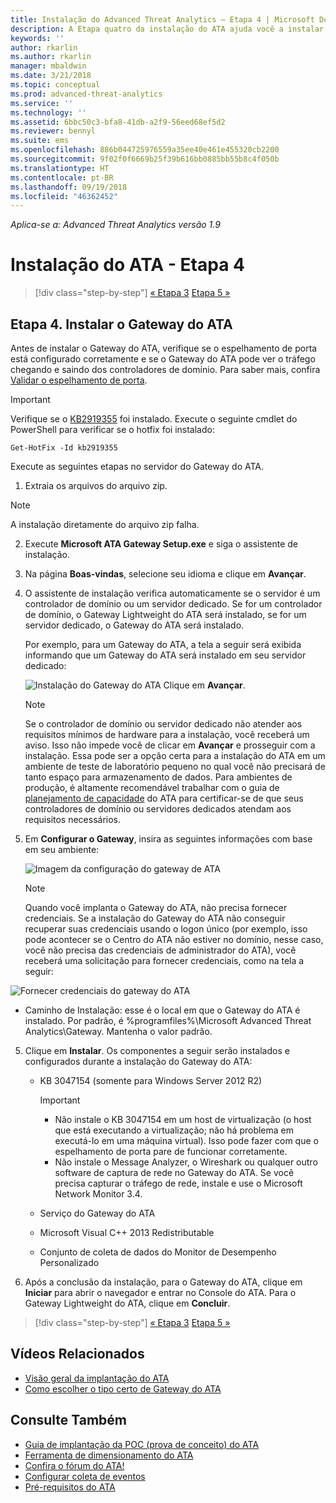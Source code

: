 ```yaml
---
title: Instalação do Advanced Threat Analytics – Etapa 4 | Microsoft Docs
description: A Etapa quatro da instalação do ATA ajuda você a instalar o Gateway do ATA.
keywords: ''
author: rkarlin
ms.author: rkarlin
manager: mbaldwin
ms.date: 3/21/2018
ms.topic: conceptual
ms.prod: advanced-threat-analytics
ms.service: ''
ms.technology: ''
ms.assetid: 6bbc50c3-bfa8-41db-a2f9-56eed68ef5d2
ms.reviewer: bennyl
ms.suite: ems
ms.openlocfilehash: 886b044725976559a35ee40e461e455320cb2200
ms.sourcegitcommit: 9f02f0f6669b25f39b616bb0885bb55b8c4f050b
ms.translationtype: HT
ms.contentlocale: pt-BR
ms.lasthandoff: 09/19/2018
ms.locfileid: "46362452"
---
```

*Aplica-se a: Advanced Threat Analytics versão 1.9*



# <a name="install-ata---step-4"></a>Instalação do ATA - Etapa 4

>[!div class="step-by-step"]
[« Etapa 3](install-ata-step3.md)
[Etapa 5 »](install-ata-step5.md)

## <a name="step-4-install-the-ata-gateway"></a>Etapa 4. Instalar o Gateway do ATA

Antes de instalar o Gateway do ATA, verifique se o espelhamento de porta está configurado corretamente e se o Gateway do ATA pode ver o tráfego chegando e saindo dos controladores de domínio. Para saber mais, confira [Validar o espelhamento de porta](validate-port-mirroring.md).


> [!IMPORTANT]
> Verifique se o [KB2919355](http://support.microsoft.com/kb/2919355/) foi instalado.  Execute o seguinte cmdlet do PowerShell para verificar se o hotfix foi instalado:
>
> `Get-HotFix -Id kb2919355`

Execute as seguintes etapas no servidor do Gateway do ATA.

1.  Extraia os arquivos do arquivo zip. 
> [!NOTE] 
> A instalação diretamente do arquivo zip falha.

2.  Execute **Microsoft ATA Gateway Setup.exe** e siga o assistente de instalação.

3.  Na página **Boas-vindas**, selecione seu idioma e clique em **Avançar**.

4.  O assistente de instalação verifica automaticamente se o servidor é um controlador de domínio ou um servidor dedicado. Se for um controlador de domínio, o Gateway Lightweight do ATA será instalado, se for um servidor dedicado, o Gateway do ATA será instalado. 
    
    Por exemplo, para um Gateway do ATA, a tela a seguir será exibida informando que um Gateway do ATA será instalado em seu servidor dedicado:
    
    ![Instalação do Gateway do ATA](media/ata-gw-install.png) Clique em **Avançar**.

    > [!NOTE] 
    > Se o controlador de domínio ou servidor dedicado não atender aos requisitos mínimos de hardware para a instalação, você receberá um aviso. Isso não impede você de clicar em **Avançar** e prosseguir com a instalação. Essa pode ser a opção certa para a instalação do ATA em um ambiente de teste de laboratório pequeno no qual você não precisará de tanto espaço para armazenamento de dados. Para ambientes de produção, é altamente recomendável trabalhar com o guia de [planejamento de capacidade](ata-capacity-planning.md) do ATA para certificar-se de que seus controladores de domínio ou servidores dedicados atendam aos requisitos necessários.

4.  Em **Configurar o Gateway**, insira as seguintes informações com base em seu ambiente:

    ![Imagem da configuração do gateway de ATA](media/ata-gw-configure.png)

    > [!NOTE]
    > Quando você implanta o Gateway do ATA, não precisa fornecer credenciais. Se a instalação do Gateway do ATA não conseguir recuperar suas credenciais usando o logon único (por exemplo, isso pode acontecer se o Centro do ATA não estiver no domínio, nesse caso, você não precisa das credenciais de administrador do ATA), você receberá uma solicitação para fornecer credenciais, como na tela a seguir: 

  ![Fornecer credenciais do gateway do ATA](media/ata-install-credentials.png)

   - Caminho de Instalação: esse é o local em que o Gateway do ATA é instalado. Por padrão, é %programfiles%\Microsoft Advanced Threat Analytics\Gateway. Mantenha o valor padrão.
    
5. Clique em **Instalar**. Os componentes a seguir serão instalados e configurados durante a instalação do Gateway do ATA:

    -   KB 3047154 (somente para Windows Server 2012 R2)

        > [!IMPORTANT]
        > -   Não instale o KB 3047154 em um host de virtualização (o host que está executando a virtualização; não há problema em executá-lo em uma máquina virtual). Isso pode fazer com que o espelhamento de porta pare de funcionar corretamente. 
        > -   Não instale o Message Analyzer, o Wireshark ou qualquer outro software de captura de rede no Gateway do ATA. Se você precisa capturar o tráfego de rede, instale e use o Microsoft Network Monitor 3.4.

    -   Serviço do Gateway do ATA
    -   Microsoft Visual C++ 2013 Redistributable
    -   Conjunto de coleta de dados do Monitor de Desempenho Personalizado

6.  Após a conclusão da instalação, para o Gateway do ATA, clique em **Iniciar** para abrir o navegador e entrar no Console do ATA. Para o Gateway Lightweight do ATA, clique em **Concluir**.


>[!div class="step-by-step"]
[« Etapa 3](install-ata-step3.md)
[Etapa 5 »](install-ata-step5.md)


## <a name="related-videos"></a>Vídeos Relacionados
- [Visão geral da implantação do ATA](https://channel9.msdn.com/Shows/Microsoft-Security/Overview-of-ATA-Deployment-in-10-Minutes)
- [Como escolher o tipo certo de Gateway do ATA](https://channel9.msdn.com/Shows/Microsoft-Security/ATA-Deployment-Choose-the-Right-Gateway-Type)

## <a name="see-also"></a>Consulte Também
- [Guia de implantação da POC (prova de conceito) do ATA](http://aka.ms/atapoc)
- [Ferramenta de dimensionamento do ATA](http://aka.ms/atasizingtool)
- [Confira o fórum do ATA!](https://social.technet.microsoft.com/Forums/security/home?forum=mata)
- [Configurar coleta de eventos](configure-event-collection.md)
- [Pré-requisitos do ATA](ata-prerequisites.md)

